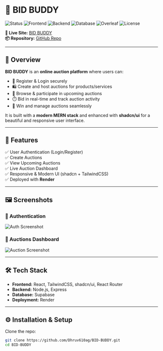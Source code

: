 # 🎉 BID BUDDY  

![Status](https://img.shields.io/badge/Status-Live-brightgreen?style=plastic) 
![Frontend](https://img.shields.io/badge/Frontend-React-blue?style=plastic&logo=react&logoColor=white) 
![Backend](https://img.shields.io/badge/Backend-Node.js-green?style=plastic&logo=node.js&logoColor=white) 
![Database](https://img.shields.io/badge/Database-MongoDB-darkgreen?style=plastic&logo=mongodb&logoColor=white) 
![Overleaf](https://img.shields.io/badge/Overleaf-%2347A141.svg?style=plastic&logo=overleaf&logoColor=white) 
![License](https://img.shields.io/badge/License-MIT-yellow?style=plastic)
  

**🔗 Live Site:** [BID BUDDY](https://auction-platform-1-507o.onrender.com/)  
**📦 Repository:** [GitHub Repo](https://github.com/Dhruv610ag/BID-BUDDY.git)  

---

## 📌 Overview  
**BID BUDDY** is an **online auction platform** where users can:  
- 🔑 Register & Login securely  
- 🛍️ Create and host auctions for products/services  
- 🎯 Browse & participate in upcoming auctions  
- ⏱️ Bid in real-time and track auction activity  
- 🎉 Win and manage auctions seamlessly  

It is built with a **modern MERN stack** and enhanced with **shadcn/ui** for a beautiful and responsive user interface.  

---

## 🚀 Features  
✅ User Authentication (Login/Register)  
✅ Create Auctions  
✅ View Upcoming Auctions  
✅ Live Auction Dashboard  
✅ Responsive & Modern UI (shadcn + TailwindCSS)  
✅ Deployed with **Render**  

---

## 🖼️ Screenshots  

### 🔐 Authentication
![Auth Screenshot](https://dummyimage.com/600x350/007bff/fff&text=Login+%26+Register)

### 🛒 Auctions Dashboard
![Auction Screenshot](https://dummyimage.com/600x350/28a745/fff&text=Auctions+Dashboard)

---

## 🛠️ Tech Stack  

- **Frontend:** React, TailwindCSS, shadcn/ui, React Router  
- **Backend:** Node.js, Express  
- **Database:** Supabase  
- **Deployment:** Render  

---

## ⚙️ Installation & Setup  

Clone the repo:  
```bash
git clone https://github.com/Dhruv610ag/BID-BUDDY.git
cd BID-BUDDY
